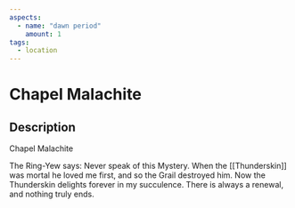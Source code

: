 ```yaml
---
aspects: 
  - name: "dawn period"
    amount: 1
tags:
  - location
---
```


# Chapel Malachite

## Description
Chapel Malachite

The Ring-Yew says: Never speak of this Mystery. When the [[Thunderskin]] was mortal he loved me first, and so the Grail destroyed him. Now the Thunderskin delights forever in my succulence. There is always a renewal, and nothing truly ends.